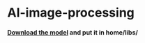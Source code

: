 # AI-image-processing

#### [Download the model](https://github.com/OlafenwaMoses/ImageAI/releases/download/1.0/yolo.h5) and put it in home/libs/
